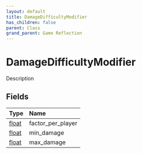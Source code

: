 ```yaml
---
layout: default
title: DamageDifficultyModifier
has_children: false
parent: Class
grand_parent: Game Reflection
---
```

# DamageDifficultyModifier
Description 

## Fields

| Type | Name |
|:----------|:--------------|
| [float](/riftbreaker-wiki/docs/game-reflection/components/float/) | factor_per_player |
| [float](/riftbreaker-wiki/docs/game-reflection/components/float/) | min_damage |
| [float](/riftbreaker-wiki/docs/game-reflection/components/float/) | max_damage |

